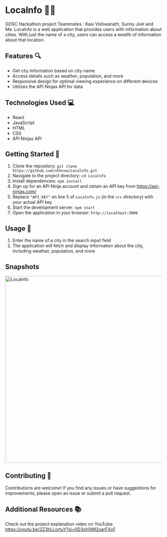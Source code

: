 # Localnfo 📍🌆
GDSC Hackathon project
Teammates : Kasi Vishwanath, Sunny Joel and Me.
Localnfo is a web application that provides users with information about cities. With just the name of a city, users can access a wealth of information about that location.

## Features 🔍

- Get city information based on city name
- Access details such as weather, population, and more
- Responsive design for optimal viewing experience on different devices
- Utilizes the API Ninjas API for data

## Technologies Used 💻

- React
- JavaScript
- HTML
- CSS
- API Ninjas API

## Getting Started 🚀

1. Clone the repository: `git clone https://github.com/shhvva/Localnfo.git`
2. Navigate to the project directory: `cd Localnfo`
3. Install dependencies: `npm install`
4. Sign up for an API Ninja account and obtain an API key from https://api-ninjas.com/
5. Replace `"API_KEY"` on line 5 of `Localnfo.js` (in the `src` directory) with your actual API key
6. Start the development server: `npm start`
7. Open the application in your browser: `http://localhost:3000`

## Usage 📖

1. Enter the name of a city in the search input field
2. The application will fetch and display information about the city, including weather, population, and more

## Snapshots

<img src="https://media.licdn.com/dms/image/D562DAQEnBCMe6jp5TA/profile-treasury-image-shrink_800_800/0/1708569998346?e=1716886800&v=beta&t=a247LsZ5XhqV3B7xmjWgHEDZ7UZNhqFg_AQku1twNww" alt="Localnfo" width="600" >

## Contributing 🤝

Contributions are welcome! If you find any issues or have suggestions for improvements, please open an issue or submit a pull request.

## Additional Resources 📚

Check out the project explanation video on YouTube: https://youtu.be/2Z3hLLortuY?si=0D3xh0IM2yarFXxF
